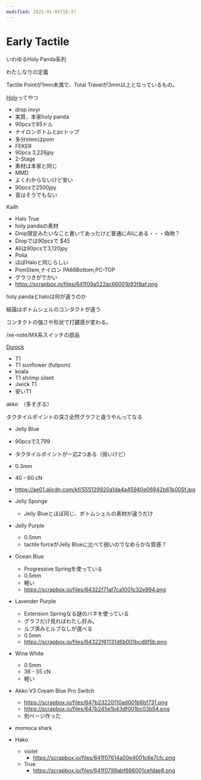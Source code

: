 ```yaml
---
modified: 2025-01-05T18:37
---
```

# Early Tactile

いわゆるHoly Panda系列

わたしなりの定義

Tactile Pointが1mm未満で、Total Travelが3mm以上となっているもの。

[Holy](https://www.notion.soPanda)ってやつ

- drop invyr  
- 実質、本家holy panda  
- 90pcsで85ドル  
- ナイロンボトムとpcトップ  
- 多分stemはpom  
- FEKER  
- 90pcs 3,226jpy  
- 2-Stage  
- 素材は本家と同じ  
- MMD  
- よくわからないけど安い  
- 90pcsで2500jpy  
- 音はそうでもない  

Kailh

- Halo True  
- holy pandaの素材  
- Drop限定みたいなこと書いてあったけど普通にAliにある・・・偽物？  
- Dropでは90pcsで $45  
- Aliは90pcsで3,120jpy  
- Polia  
- ほぼHaloと同じらしい  
- PomStem,ナイロン PA66Bottom,PC-TOP  
- グラつきがでかい  
- https://scrapbox.io/files/641f09a522ac66001b93f8af.png  

holy pandaとhaloは何が違うのか

結論はボトムシェルのコンタクトが違う

コンタクトの強さや形状で打鍵感が変わる。

/xe-note/MX系スイッチの部品

[Durock](https://www.notion.soT1シリーズ)

- T1  
- T1 sunflower (fullpom)  
- koala  
- T1 shrimp silent  
- Jwick T1  
- 安いT1  

akko　（多すぎる）

タクタイルポイントの深さ全然グラフと違うやんってなる

- Jelly Blue  
- 90pcsで3,799  
- タクタイルポイントが一応2つある（弱いけど）  
- 0.3mm  
- 40 - 60 cN  
- https://ae01.alicdn.com/kf/S55129920a1da4a45940e06942b61b005f.jpg  

- Jelly Sponge
    - Jelly Blueとほぼ同じ、ボトムシェルの素材が違うだけ
- Jelly Purple
    - 0.5mm
    - tactile forceがJelly Blueに比べて弱いのでなめらかな質感？
- Ocean Blue
    - Progressive Springを使っている
    - 0.5mm
    - 軽い
    - https://scrapbox.io/files/64322f71af7ca1001c32e994.png
- Lavender Purple
    - Extension Springなる謎のバネを使っている
    - グラフだけ見ればわたし好み。
    - ルブ済みとルブなしが選べる
    - 0.5mm
    - https://scrapbox.io/files/64322f61131d6b001bcd8f5b.png
- Wine White
    - 0.5mm
    - 36 - 55 cN
    - 軽い
- Akko V3 Cream Blue Pro Switch
    - https://scrapbox.io/files/647b23220110ad001b6bf731.png
    - https://scrapbox.io/files/647b245e1b43df001bc03b54.png
    - 別ページ作った
- momoca shark
- Hako
    - violet
        - https://scrapbox.io/files/641f07614a00e4001c6e7cfc.png
    - True
        - https://scrapbox.io/files/641f0799abf686001cefdae8.png